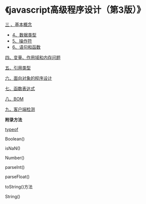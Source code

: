 # 《javascript高级程序设计（第3版）》
[三 、基本概念](page/3.md)

- [4、数据类型](page/3.4.md)
- [5、操作符](page/3.5.md)
- [6、语句和函数](page/3.6.md)

[四、变量、作用域和内存问题](page/4.md)

[五、引用类型](page/5.md)

[六、面向对象的程序设计](page/6.md)

[七、函数表达式](page/7.md)

[八、BOM](page/8.md)

[九、客户端检测](page/9.md)

**附录方法**

[typeof](page/3.4.md#typeof)

Boolean()

isNaN()

Number()

parseInt()

parseFloat()

toString()方法

String()